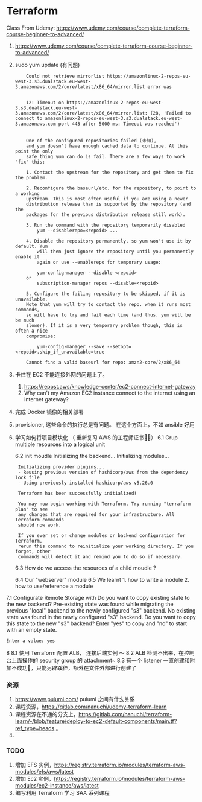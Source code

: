 # Terraform 

Class From Udemy: https://www.udemy.com/course/complete-terraform-course-beginner-to-advanced/



1. https://www.udemy.com/course/complete-terraform-course-beginner-to-advanced/



2. sudo yum update (有问题)

    ```
        Could not retrieve mirrorlist https://amazonlinux-2-repos-eu-west-3.s3.dualstack.eu-west-3.amazonaws.com/2/core/latest/x86_64/mirror.list error was


        12: Timeout on https://amazonlinux-2-repos-eu-west-3.s3.dualstack.eu-west-3.amazonaws.com/2/core/latest/x86_64/mirror.list: (28, 'Failed to connect to amazonlinux-2-repos-eu-west-3.s3.dualstack.eu-west-3.amazonaws.com port 443 after 5000 ms: Timeout was reached')


        One of the configured repositories failed (未知),
        and yum doesn't have enough cached data to continue. At this point the only
        safe thing yum can do is fail. There are a few ways to work "fix" this:

        1. Contact the upstream for the repository and get them to fix the problem.

        2. Reconfigure the baseurl/etc. for the repository, to point to a working
        upstream. This is most often useful if you are using a newer
        distribution release than is supported by the repository (and the
        packages for the previous distribution release still work).

        3. Run the command with the repository temporarily disabled
            yum --disablerepo=<repoid> ...

        4. Disable the repository permanently, so yum won't use it by default. Yum
            will then just ignore the repository until you permanently enable it
            again or use --enablerepo for temporary usage:

            yum-config-manager --disable <repoid>
        or
            subscription-manager repos --disable=<repoid>

        5. Configure the failing repository to be skipped, if it is unavailable.
        Note that yum will try to contact the repo. when it runs most commands,
        so will have to try and fail each time (and thus. yum will be be much
        slower). If it is a very temporary problem though, this is often a nice
        compromise:

            yum-config-manager --save --setopt=<repoid>.skip_if_unavailable=true

        Cannot find a valid baseurl for repo: amzn2-core/2/x86_64
    
    ```

3. 卡住在 EC2 不能连接外网的问题上了。 
    1. https://repost.aws/knowledge-center/ec2-connect-internet-gateway
    2. Why can't my Amazon EC2 instance connect to the internet using an internet gateway?

4. 完成 Docker 镜像的相关部署

5. provisioner, 这些命令的执行总是有问题。 在这个方面上，不如 ansible 好用 

6. 学习如何将项目模块化 （ 重新复习 AWS 的工程师证书🧑‍💻）
    6.1 Grup multiple resources into a logical unit 

    6.2 init moudle 
        Initializing the backend...
        Initializing modules...

        Initializing provider plugins...
        - Reusing previous version of hashicorp/aws from the dependency lock file
        - Using previously-installed hashicorp/aws v5.26.0

        Terraform has been successfully initialized!

        You may now begin working with Terraform. Try running "terraform plan" to see
        any changes that are required for your infrastructure. All Terraform commands
        should now work.

        If you ever set or change modules or backend configuration for Terraform,
        rerun this command to reinitialize your working directory. If you forget, other
        commands will detect it and remind you to do so if necessary.

    6.3 How do we access the resources of a child moudle ?

    6.4 Our "webserver" module 
    6.5 We learnt 
        1. how to write a module 
        2. how to use/reference a module


7.1   Configurate Remote Storage with 
    Do you want to copy existing state to the new backend?
    Pre-existing state was found while migrating the previous "local" backend to the
    newly configured "s3" backend. No existing state was found in the newly
    configured "s3" backend. Do you want to copy this state to the new "s3"
    backend? Enter "yes" to copy and "no" to start with an empty state.

    Enter a value: yes    

8 
    8.1 使用 Terraform 配置 ALB， 连接后端实例 ～ 
    8.2 ALB 检测不出来，在控制台上面操作的 security group 的 attachment~
    8.3 有一个 listener 一直创建和附加不成功🏅️，只能另辟蹊径，额外在文件外部进行创建了

### 资源

1. https://www.pulumi.com/ pulumi 之间有什么关系
2. 课程资源，https://gitlab.com/nanuchi/udemy-terraform-learn
3. 课程资源在不通的分支上，https://gitlab.com/nanuchi/terraform-learn/-/blob/feature/deploy-to-ec2-default-components/main.tf?ref_type=heads 。 
4. 


### TODO 
1. 增加 EFS 实例，https://registry.terraform.io/modules/terraform-aws-modules/efs/aws/latest 
2. 增加 Ec2 实例，https://registry.terraform.io/modules/terraform-aws-modules/ec2-instance/aws/latest
3. 编写利用 Terraform 学习 SAA 系列课程 